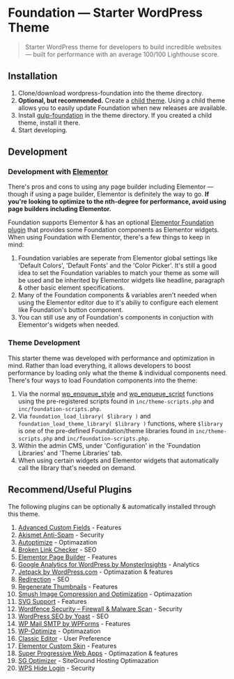 # Foundation &mdash; Starter WordPress Theme

> Starter WordPress theme for developers to build incredible websites &mdash; built for performance with an average 100/100 Lighthouse score.

## Installation

1. Clone/download wordpress-foundation into the theme directory.
2. **Optional, but recommended.** Create a [child theme](https://developer.wordpress.org/themes/advanced-topics/child-themes/). Using a child theme allows you to easily update Foundation when new releases are available.
2. Install [gulp-foundation](https://github.com/bmarshall511/gulp-foundation) in the theme directory. If you created a child theme, install it there.
3. Start developing.

## Development

### Development with [Elementor](https://elementor.com/)

There's pros and cons to using any page builder including Elementor &mdash; though if using a page builder, Elementor is definitely the way to go. **If you're looking to optimize to the nth-degree for performance, avoid using page builders including Elementor.**

Foundation supports Elementor & has an optional [Elementor Foundation plugin](https://github.com/bmarshall511/elementor-foundation) that provides some Foundation components as Elementor widgets. When using Foundation with Elementor, there's a few things to keep in mind:

1. Foundation variables are seperate from Elementor global settings like 'Default Colors', 'Default Fonts' and the 'Color Picker'. It's still a good idea to set the Foundation variables to match your theme as some will be used and be inherited by Elementor widgets like headline, paragraph &amp; other basic element specifications.
2. Many of the Foundation components & variables aren't needed when using the Elementor editor due to it's abiliy to configure each element like Foundation's button component.
3. You can still use any of Foundation's components in conjuction with Elementor's widgets when needed.

### Theme Development

This starter theme was developed with performance and optimization in mind. Rather than load everything, it allows developers to boost performance by loading only what the theme & individual components need. There's four ways to load Foundation components into the theme:

1. Via the normal [wp_enqueue_style](https://developer.wordpress.org/reference/functions/wp_enqueue_style/) and [wp_enqueue_script](https://developer.wordpress.org/reference/functions/wp_enqueue_script/) functions using the pre-registered scripts found in `inc/theme-scripts.php` and `inc/foundation-scripts.php`.
2. Via `foundation_load_library( $library )` and `foundation_load_theme_library( $library )` functions, where `$library` is one of the pre-defined Foundation/theme libraries found in `inc/theme-scripts.php` and `inc/foundation-scripts.php`.
3. Within the admin CMS, under 'Configuration' in the 'Foundation Libraries' and 'Theme Libraries' tab.
4. When using certain widgets and Elementor widgets that automatically call the library that's needed on demand.

## Recommend/Useful Plugins

The following plugins can be optionally &amp; automatically installed through this theme.

1. [Advanced Custom Fields](https://wordpress.org/plugins/advanced-custom-fields/) - Features
2. [Akismet Anti-Spam](https://wordpress.org/plugins/akismet/) - Security
3. [Autoptimize](https://wordpress.org/plugins/autoptimize/) - Optimazation
4. [Broken Link Checker](https://wordpress.org/plugins/broken-link-checker/) - SEO
5. [Elementor Page Builder](https://wordpress.org/plugins/elementor/) - Features
6. [Google Analytics for WordPress by MonsterInsights](https://wordpress.org/plugins/google-analytics-for-wordpress/) - Analytics
7. [Jetpack by WordPress.com](https://wordpress.org/plugins/jetpack/) - Optimazation &amp; features
8. [Redirection](https://wordpress.org/plugins/redirection/) - SEO
9. [Regenerate Thumbnails](https://wordpress.org/plugins/regenerate-thumbnails/) - Features
10. [Smush Image Compression and Optimization](https://wordpress.org/plugins/wp-smushit/) - Optimazation
11. [SVG Support](https://wordpress.org/plugins/svg-support/) - Features
12. [Wordfence Security – Firewall & Malware Scan](https://wordpress.org/plugins/wordfence/) - Security
13. [WordPress SEO by Yoast](https://wordpress.org/plugins/wordpress-seo/) - SEO
14. [WP Mail SMTP by WPForms](https://wordpress.org/plugins/wp-mail-smtp/) - Features
15. [WP-Optimize](https://wordpress.org/plugins/wp-optimize/) - Optimazation
16. [Classic Editor](https://wordpress.org/plugins/classic-editor/) - User Preference
17. [Elementor Custom Skin](https://wordpress.org/plugins/ele-custom-skin/) - Features
18. [Super Progressive Web Apps](https://wordpress.org/plugins/super-progressive-web-apps/) - Optimazation & features
19. [SG Optimizer](https://wordpress.org/plugins/sg-cachepress/) - SiteGround Hosting Optimazation
20. [WPS Hide Login](https://wordpress.org/plugins/wps-hide-login/) - Security
